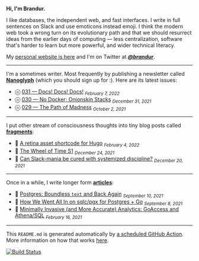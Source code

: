 **Hi, I'm Brandur.**

I like databases, the independent web, and fast interfaces. I write in full sentences on Slack and use emoticons instead emoji. I think the modern web took a wrong turn on its evolutionary path and that we should resurrect ideas from the earlier days of computing — less centralization, software that's harder to learn but more powerful, and wider technical literacy.

My [personal website is here](https://brandur.org) and I'm on Twitter at [***@brandur***](https://twitter.com/brandur).

---

I'm a sometimes writer. Most frequently by publishing a newsletter called [**Nanoglyph**](https://brandur.org/newsletter#nanoglyph) (which you should sign up for :). Here are its latest issues:

* ⓝ [031 — Docs! Docs! Docs!](https://brandur.org/nanoglyphs/031-api-docs) <sub><em>February 7, 2022</em></sub>
* ⓝ [030 — No Docker; Onionskin Stacks](https://brandur.org/nanoglyphs/030-onionskin) <sub><em>December 31, 2021</em></sub>
* ⓝ [029 — The Path of Madness](https://brandur.org/nanoglyphs/029-path-of-madness) <sub><em>October 2, 2021</em></sub>

---

I put other stream of consciousness thoughts into tiny blog posts called [**fragments**](https://brandur.org/fragments):

* 🐚 [A retina asset shortcode for Hugo](https://brandur.org/fragments/hugo-retina-shortcode) <sub><em>February 4, 2022</em></sub>
* 🐚 [The Wheel of Time S1](https://brandur.org/fragments/wheel-of-time-s1) <sub><em>December 24, 2021</em></sub>
* 🐚 [Can Slack-mania be cured with systemized discipline?](https://brandur.org/fragments/slack-mania) <sub><em>December 20, 2021</em></sub>

---

Once in a while, I write longer form [**articles**](https://brandur.org/articles):

* 📖 [Postgres: Boundless `text` and Back Again](https://brandur.org/text) <sub><em>September 10, 2021</em></sub>
* 📖 [How We Went All In on sqlc/pgx for Postgres + Go](https://brandur.org/sqlc) <sub><em>September 8, 2021</em></sub>
* 📖 [Minimally Invasive (and More Accurate) Analytics: GoAccess and Athena/SQL](https://brandur.org/minimal-analytics) <sub><em>February 16, 2021</em></sub>

---

This `README.md` is generated automatically by [a scheduled GitHub Action](https://github.com/brandur/brandur/blob/master/.github/workflows/ci.yml). More information on how that works [here](https://brandur.org/fragments/self-updating-github-readme).

[![Build Status](https://github.com/brandur/brandur/workflows/brandur%20CI/badge.svg)](https://github.com/brandur/brandur/actions)
